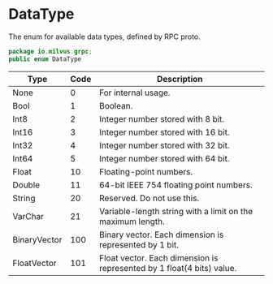 # DataType

The enum for available data types, defined by RPC proto.

```Java
package io.milvus.grpc;
public enum DataType
```

| **Type**     | **Code** | **Description**                                              |
| ------------ | -------- | ------------------------------------------------------------ |
| None         | 0        | For internal usage.                                          |
| Bool         | 1        | Boolean.                                                     |
| Int8         | 2        | Integer number stored with 8 bit.                            |
| Int16        | 3        | Integer number stored with 16 bit.                           |
| Int32        | 4        | Integer number stored with 32 bit.                           |
| Int64        | 5        | Integer number stored with 64 bit.                           |
| Float        | 10       | Floating-point numbers.                                      |
| Double       | 11       | 64-bit IEEE 754 floating point numbers.                      |
| String       | 20       | Reserved. Do not use this.                                   |
| VarChar      | 21       | Variable-length string with a limit on the maximum length.   |
| BinaryVector | 100      | Binary vector. Each dimension is represented by 1 bit.       |
| FloatVector  | 101      | Float vector. Each dimension is represented by 1 float(4 bits) value. |

